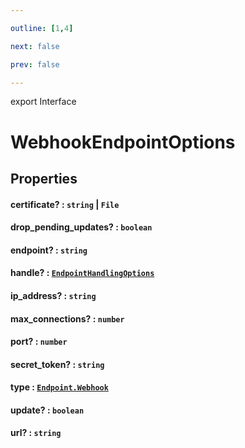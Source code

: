 ```yaml
---

outline: [1,4]

next: false

prev: false

---
```


export Interface
# WebhookEndpointOptions

## Properties

#### certificate? : `string` \| `File`

#### drop_pending_updates? : `boolean`

#### endpoint? : `string`

#### handle? : [`EndpointHandlingOptions`](./EndpointHandlingOptions.md)

#### ip_address? : `string`

#### max_connections? : `number`

#### port? : `number`

#### secret_token? : `string`

#### type : [`Endpoint.Webhook`](../enumerations/Endpoint.md#webhook)

#### update? : `boolean`

#### url? : `string`

